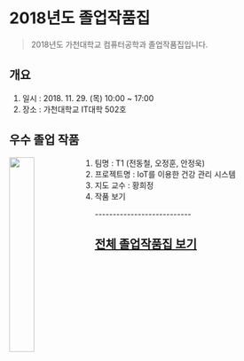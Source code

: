 # 2018년도 졸업작품집
> 2018년도 가천대학교 컴퓨터공학과 졸업작품집입니다.

## 개요

1. 일시 : 2018. 11. 29. (목) 10:00 ~ 17:00
2. 장소 : 가천대학교 IT대학 502호

## 우수 졸업 작품
<p>
<img align="left" src="https://imgur.com/qucEjzS.png" width="30%" height="30%">

1. 팀명 : T1 (전동철, 오정훈, 안정욱)
2. 프로젝트명 : IoT를 이용한 건강 관리 시스템
3. 지도 교수 : 황희정
4. 작품 보기
</p>
---------------------------

## [전체 졸업작품집 보기](./2018project)


